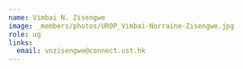 ```yaml
---
name: Vimbai N. Zisengwe
image: _members/photos/UROP_Vimbai-Norraine-Zisengwe.jpg
role: ug
links:
  email: vnzisengwe@connect.ust.hk
---
```

